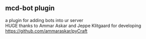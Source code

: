 mcd-bot plugin  
--------
a plugin for adding bots into ur server  
HUGE thanks to Ammar Askar and Jeppe Klitgaard for developing https://github.com/ammaraskar/pyCraft
